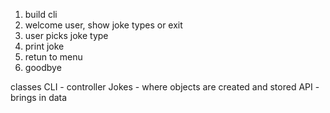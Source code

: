 1. build cli
2. welcome user, show joke types or exit
3. user picks joke type
4. print joke
5. retun to menu 
6. goodbye
 


 classes
 CLI - controller
 Jokes - where objects are created and stored
 API - brings in data
